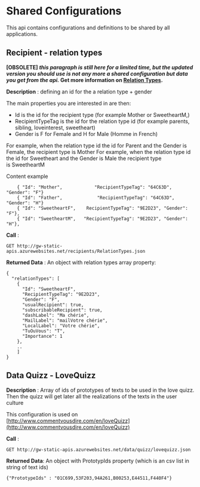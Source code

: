 # Shared Configurations

This api contains configurations and definitions to be shared by all applications.
  
## Recipient - relation types

**[OBSOLETE] _this paragraph is still here for a limited time, but the updated version you should use is not any more a shared configuration but data you get from the api._ Get more information on [Relation Types](relationtypes.md).**

**Description** : defining an id for the a relation type + gender

The main properties you are interested in are then:

- Id is the id for the recipient type (for example Mother or SweetheartM,)
- RecipientTypeTag is the id for the relation type id (for example parents, sibling, loveinterest, sweetheart)
- Gender is F for Female and H for Male (Homme in French)

For example, when the relation type id the id for Parent and the Gender is Female, the recipient type is Mother
For example, when the relation type id the id for Sweetheart and the Gender is Male the recipient type is SweetheartM

Content example

        { "Id": "Mother",            "RecipientTypeTag": "64C63D", "Gender": "F"} 
        { "Id": "Father",             "RecipientTypeTag": "64C63D", "Gender": "H"} 
        { "Id": "SweetheartF",    RecipientTypeTag": "9E2D23", "Gender": "F"},
        { "Id": "SweetheartM",   "RecipientTypeTag": "9E2D23", "Gender": "H"},


**Call** : 

    GET http://gw-static-apis.azurewebsites.net/recipients/RelationTypes.json

**Returned Data** : 
An object with relation types array property:

    {
      "relationTypes": [
        {
          "Id": "SweetheartF",
          "RecipientTypeTag": "9E2D23",
          "Gender": "F",
          "usualRecipient": true,
          "subscribableRecipient": true,
          "dashLabel": "Ma chérie",
          "MailLabel": "mailVotre chérie",
          "LocalLabel": "Votre chérie",
          "TuOuVous": "T",
          "Importance": 1
        },
        ..
        ]
    }
 

   
## Data Quizz - LoveQuizz

**Description** : Array of ids of prototypes of texts to be used in the love quizz. Then the quizz will get later all the realizations of the texts in the user culture

This configuration is used on  [http://www.commentvousdire.com/en/loveQuizz](http://www.commentvousdire.com/en/loveQuizz)

**Call** :

    GET http://gw-static-apis.azurewebsites.net/data/quizz/lovequizz.json

**Returned Data**:
An object with PrototypIds property (which is an csv list in string of text ids)

    {"PrototypeIds" : "01C699,53F203,94A261,B00253,E44511,F440F4"}
    
